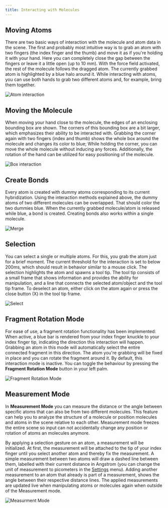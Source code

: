 ```yaml
---
title: Interacting with Molecules
---
```


## Moving Atoms
There are two basic ways of interaction with the molecule and atom data in the scene.
The first and probably most intuitive way is to grab an atom with two fingers (the index finger and the thumb) and move it as if you're holding it with your hand.
Here you can completely close the gap between the fingers or leave it a little open (up to 10 mm).
With the force field activated, the rest of the molecule follows the dragged atom.
The currently grabbed atom is highlighted by a blue halo around it.
While interacting with atoms, you can use both hands to grab two different atoms and, for example, bring them together.

<img src="/images/manual/atom_interaction.png" alt = "Atom interaction" class="mx-auto max-w-md" />

## Moving the Molecule
When moving your hand close to the molecule, the edges of an enclosing bounding box are shown.
The corners of this bounding box are a bit larger, which emphasizes their ability to be interacted with.
Grabbing the corner again with two fingers (index and thumb) shows the whole box around the molecule and changes its color to blue;
While holding the corner, you can move the whole molecule without inducing any forces.
Additionally, the rotation of the hand can be utilized for easy positioning of the molecule.

<img src="/images/manual/box_interaction.png" alt="Box interaction" class="mx-auto max-w-md" />

## Create Bonds
Every atom is created with dummy atoms corresponding to its current hybridization.
Using the interaction methods explained above, the dummy atoms of two different molecules can be overlapped.
That should color the two dummies blue.
When the currently grabbed molecule/atom is released while blue, a bond is created.
Creating bonds also works within a single molecule.

<img src="/images/manual/merge.gif" alt="Merge" class="mx-auto max-w-md" />

## Selection
You can select a single or multiple atoms.
For this, you grab the atom just for a brief moment.
The current threshold for the interaction is set to below 200ms, which should result in behavior similar to a mouse click.
The selection highlights the atom and spawns a tool tip.
The tool tip consists of a small frame that shows information and provides the ability for manipulation, and a line that connects the selected atom/object and the tool tip frame.
To deselect an atom, either click on the atom again or press the close button (X) in the tool tip frame.

<img src="/images/manual/select.gif" alt="Select" class="mx-auto max-w-md" />

## Fragment Rotation Mode
For ease of use, a fragment rotation functionality has been implemented: When active, a blue bar is rendered from your index finger knuckle to your index finger tip, indicating the direction this interaction will happen.
Grabbing an atom in this mode will automatically select the entire connected fragment in this direction.
The atom you're grabbing will be fixed in place and you can rotate the fragment around it.
By default, this interaction mode is inactive.
You can toggle the behaviour by pressing the **Fragment Rotation Mode** button in your left palm.

<img src="/images/manual/fragment_rotation.gif" alt="Fragment Rotation Mode" class="mx-auto max-w-md" />

## Measurement Mode
In **Measurement Mode** you can measure the distance or the angle between specific atoms that can also be from two different molecules.
This feature can help you to analyze the structure of a molecule or position molecules and atoms in the scene relative to each other.
Measurement mode freezes the entire scene so input can not accidentally change any position or rotation of atoms an molecules anymore.

By applying a selection gesture on an atom, a measurement will be initialized.
At first, the measurement will be attached to the tip of your index finger until you select another atom and thereby fix the measurement.
A simple measurement between two atoms will draw a dashed line between them, labelled with their current distance in Angstrom (you can change the unit of measurement to picometers in the <a data-sveltekit-reload href="/manual/1.1.0/02-normal_mode/02-settings">Settings</a> menu).
Adding another measurement to an atom that already is part of a measurement, shows the angle between their respective distance lines.
The applied measurements are updated live when manipulating atoms or molecules again when outside of the Measurement mode.

<img src="/images/manual/measurement.gif" alt="Measurment Mode" class="mx-auto max-w-md" />

